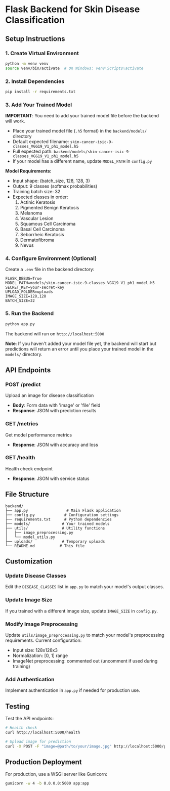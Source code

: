 # Flask Backend for Skin Disease Classification

## Setup Instructions

### 1. Create Virtual Environment
```bash
python -m venv venv
source venv/bin/activate  # On Windows: venv\Scripts\activate
```

### 2. Install Dependencies
```bash
pip install -r requirements.txt
```

### 3. Add Your Trained Model
**IMPORTANT**: You need to add your trained model file before the backend will work.

- Place your trained model file (`.h5` format) in the `backend/models/` directory
- Default expected filename: `skin-cancer-isic-9-classes_VGG19_V1_ph1_model.h5`
- Full expected path: `backend/models/skin-cancer-isic-9-classes_VGG19_V1_ph1_model.h5`
- If your model has a different name, update `MODEL_PATH` in `config.py`

**Model Requirements:**
- Input shape: (batch_size, 128, 128, 3)
- Output: 9 classes (softmax probabilities)
- Training batch size: 32
- Expected classes in order:
  1. Actinic Keratosis
  2. Pigmented Benign Keratosis  
  3. Melanoma
  4. Vascular Lesion
  5. Squamous Cell Carcinoma
  6. Basal Cell Carcinoma
  7. Seborrheic Keratosis
  8. Dermatofibroma
  9. Nevus

### 4. Configure Environment (Optional)
Create a `.env` file in the backend directory:
```
FLASK_DEBUG=True
MODEL_PATH=models/skin-cancer-isic-9-classes_VGG19_V1_ph1_model.h5
SECRET_KEY=your-secret-key
UPLOAD_FOLDER=uploads
IMAGE_SIZE=128,128
BATCH_SIZE=32
```

### 5. Run the Backend
```bash
python app.py
```

The backend will run on `http://localhost:5000`

**Note**: If you haven't added your model file yet, the backend will start but predictions will return an error until you place your trained model in the `models/` directory.

## API Endpoints

### POST /predict
Upload an image for disease classification
- **Body**: Form data with 'image' or 'file' field
- **Response**: JSON with prediction results

### GET /metrics
Get model performance metrics
- **Response**: JSON with accuracy and loss

### GET /health
Health check endpoint
- **Response**: JSON with service status

## File Structure
```
backend/
├── app.py                 # Main Flask application
├── config.py             # Configuration settings
├── requirements.txt      # Python dependencies
├── models/              # Your trained models
├── utils/               # Utility functions
│   ├── image_preprocessing.py
│   └── model_utils.py
├── uploads/             # Temporary uploads
└── README.md           # This file
```

## Customization

### Update Disease Classes
Edit the `DISEASE_CLASSES` list in `app.py` to match your model's output classes.

### Update Image Size
If you trained with a different image size, update `IMAGE_SIZE` in `config.py`.

### Modify Image Preprocessing
Update `utils/image_preprocessing.py` to match your model's preprocessing requirements. 
Current configuration:
- Input size: 128x128x3
- Normalization: [0, 1] range
- ImageNet preprocessing: commented out (uncomment if used during training)

### Add Authentication
Implement authentication in `app.py` if needed for production use.

## Testing

Test the API endpoints:
```bash
# Health check
curl http://localhost:5000/health

# Upload image for prediction
curl -X POST -F "image=@path/to/your/image.jpg" http://localhost:5000/predict
```

## Production Deployment

For production, use a WSGI server like Gunicorn:
```bash
gunicorn -w 4 -b 0.0.0.0:5000 app:app
```